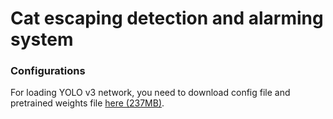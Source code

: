 # Cat escaping detection and alarming system


### Configurations
For loading YOLO v3 network, you need to download config file and pretrained weights file [here (237MB)](https://pjreddie.com/media/files/yolov3.weights).